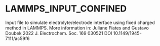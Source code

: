 # LAMMPS_INPUT_CONFINED

Input file to simulate electrolyte/electrode interface using fixed charged method in LAMMPS.
More information in: Juliane Fiates and Gustavo Doubek 2022 J. Electrochem. Soc. 169 030521
DOI 10.1149/1945-7111/ac59f6
